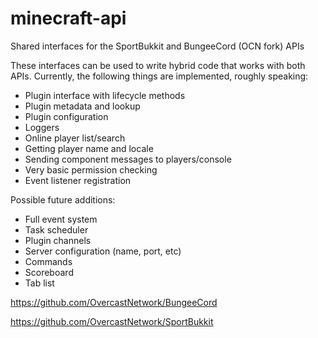 # minecraft-api

Shared interfaces for the SportBukkit and BungeeCord (OCN fork) APIs

These interfaces can be used to write hybrid code that works with both APIs.
Currently, the following things are implemented, roughly speaking:

  * Plugin interface with lifecycle methods
  * Plugin metadata and lookup
  * Plugin configuration
  * Loggers
  * Online player list/search
  * Getting player name and locale
  * Sending component messages to players/console
  * Very basic permission checking
  * Event listener registration

Possible future additions:

  * Full event system
  * Task scheduler
  * Plugin channels
  * Server configuration (name, port, etc)
  * Commands
  * Scoreboard
  * Tab list

https://github.com/OvercastNetwork/BungeeCord

https://github.com/OvercastNetwork/SportBukkit
